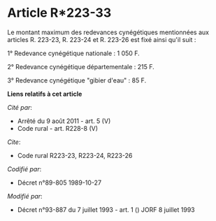 # Article R*223-33

Le montant maximum des redevances cynégétiques mentionnées aux articles R. 223-23, R. 223-24 et R. 223-26 est fixé ainsi
qu'il suit :

1° Redevance cynégétique nationale : 1 050 F.

2° Redevance cynégétique départementale : 215 F.

3° Redevance cynégétique "gibier d'eau" : 85 F.

**Liens relatifs à cet article**

_Cité par_:

  - Arrêté du 9 août 2011 - art. 5 (V)
  - Code rural - art. R228-8 (V)

_Cite_:

  - Code rural R223-23, R223-24, R223-26

_Codifié par_:

  - Décret n°89-805 1989-10-27

_Modifié par_:

  - Décret n°93-887 du 7 juillet 1993 - art. 1 () JORF 8 juillet 1993

